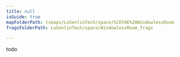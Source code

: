 ```yaml
---
title: null
isGuide: true
mapFolderPath: tsmaps/LuSenlinTech/space/%CE%9E%20WindowlessRoom
fragsFolderPath: LuSenlinTech/space/WindowlessRoom_frags

---
```



<!-- tsGuideRenderComment {"guide":{"id":"xbLL5y1i7","path":"LuSenlinTech/space","fragmentFolderPath":"LuSenlinTech/space/WindowlessRoom_frags"},"fragment":{"id":"xbLL5y1i7","topLevelMapKey":"s7SMNu079","mapKeyChain":"s7SMNu079","guideID":"xbLL5y1v1","guidePath":"c:/GitHub/MuddySpud/MuddySpud.github.io/tsmaps/LuSenlinTech/space/WindowlessRoom.tsmap","chartKey":"s7SMNu079","isLeaf":true,"options":[]}} -->

todo